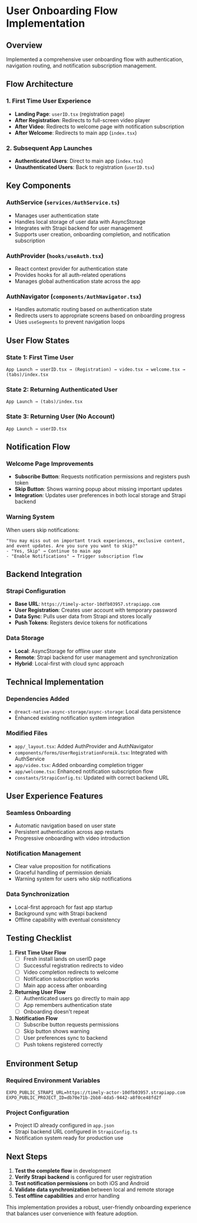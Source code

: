 # User Onboarding Flow Implementation

## Overview
Implemented a comprehensive user onboarding flow with authentication, navigation routing, and notification subscription management.

## Flow Architecture

### 1. First Time User Experience
- **Landing Page**: `userID.tsx` (registration page)
- **After Registration**: Redirects to full-screen video player
- **After Video**: Redirects to welcome page with notification subscription
- **After Welcome**: Redirects to main app (`index.tsx`)

### 2. Subsequent App Launches
- **Authenticated Users**: Direct to main app (`index.tsx`)
- **Unauthenticated Users**: Back to registration (`userID.tsx`)

## Key Components

### AuthService (`services/AuthService.ts`)
- Manages user authentication state
- Handles local storage of user data with AsyncStorage
- Integrates with Strapi backend for user management
- Supports user creation, onboarding completion, and notification subscription

### AuthProvider (`hooks/useAuth.tsx`)
- React context provider for authentication state
- Provides hooks for all auth-related operations
- Manages global authentication state across the app

### AuthNavigator (`components/AuthNavigator.tsx`)
- Handles automatic routing based on authentication state
- Redirects users to appropriate screens based on onboarding progress
- Uses `useSegments` to prevent navigation loops

## User Flow States

### State 1: First Time User
```
App Launch → userID.tsx → (Registration) → video.tsx → welcome.tsx → (tabs)/index.tsx
```

### State 2: Returning Authenticated User
```
App Launch → (tabs)/index.tsx
```

### State 3: Returning User (No Account)
```
App Launch → userID.tsx
```

## Notification Flow

### Welcome Page Improvements
- **Subscribe Button**: Requests notification permissions and registers push token
- **Skip Button**: Shows warning popup about missing important updates
- **Integration**: Updates user preferences in both local storage and Strapi backend

### Warning System
When users skip notifications:
```
"You may miss out on important track experiences, exclusive content, and event updates. Are you sure you want to skip?"
- "Yes, Skip" → Continue to main app
- "Enable Notifications" → Trigger subscription flow
```

## Backend Integration

### Strapi Configuration
- **Base URL**: `https://timely-actor-10dfb03957.strapiapp.com`
- **User Registration**: Creates user account with temporary password
- **Data Sync**: Pulls user data from Strapi and stores locally
- **Push Tokens**: Registers device tokens for notifications

### Data Storage
- **Local**: AsyncStorage for offline user state
- **Remote**: Strapi backend for user management and synchronization
- **Hybrid**: Local-first with cloud sync approach

## Technical Implementation

### Dependencies Added
- `@react-native-async-storage/async-storage`: Local data persistence
- Enhanced existing notification system integration

### Modified Files
- `app/_layout.tsx`: Added AuthProvider and AuthNavigator
- `components/forms/UserRegistrationFormik.tsx`: Integrated with AuthService
- `app/video.tsx`: Added onboarding completion trigger
- `app/welcome.tsx`: Enhanced notification subscription flow
- `constants/StrapiConfig.ts`: Updated with correct backend URL

## User Experience Features

### Seamless Onboarding
- Automatic navigation based on user state
- Persistent authentication across app restarts
- Progressive onboarding with video introduction

### Notification Management
- Clear value proposition for notifications
- Graceful handling of permission denials
- Warning system for users who skip notifications

### Data Synchronization
- Local-first approach for fast app startup
- Background sync with Strapi backend
- Offline capability with eventual consistency

## Testing Checklist

1. **First Time User Flow**
   - [ ] Fresh install lands on userID page
   - [ ] Successful registration redirects to video
   - [ ] Video completion redirects to welcome
   - [ ] Notification subscription works
   - [ ] Main app access after onboarding

2. **Returning User Flow**
   - [ ] Authenticated users go directly to main app
   - [ ] App remembers authentication state
   - [ ] Onboarding doesn't repeat

3. **Notification Flow**
   - [ ] Subscribe button requests permissions
   - [ ] Skip button shows warning
   - [ ] User preferences sync to backend
   - [ ] Push tokens registered correctly

## Environment Setup

### Required Environment Variables
```
EXPO_PUBLIC_STRAPI_URL=https://timely-actor-10dfb03957.strapiapp.com
EXPO_PUBLIC_PROJECT_ID=db70e71b-2bb8-4da5-9442-a8f0ce48fd2f
```

### Project Configuration
- Project ID already configured in `app.json`
- Strapi backend URL configured in `StrapiConfig.ts`
- Notification system ready for production use

## Next Steps

1. **Test the complete flow** in development
2. **Verify Strapi backend** is configured for user registration
3. **Test notification permissions** on both iOS and Android
4. **Validate data synchronization** between local and remote storage
5. **Test offline capabilities** and error handling

This implementation provides a robust, user-friendly onboarding experience that balances user convenience with feature adoption.
